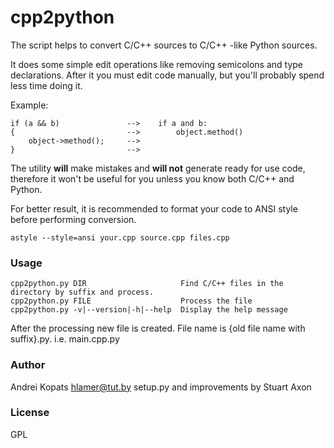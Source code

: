 # cpp2python

The script helps to convert C/C++ sources to C/C++ -like Python sources.

It does some simple edit operations like removing semicolons and type declarations. After it you must edit code manually, but you'll probably spend less time doing it.

Example:
```
if (a && b)               -->    if a and b:
{                         -->        object.method()
    object->method();     -->
}                         -->
```

The utility **will** make mistakes and **will not** generate ready for use code, therefore it won't be useful for you unless you know both C/C++ and Python.

For better result, it is recommended to format your code to ANSI style before performing conversion.

```
astyle --style=ansi your.cpp source.cpp files.cpp
```

### Usage

    cpp2python.py DIR                     Find C/C++ files in the directory by suffix and process.
    cpp2python.py FILE                    Process the file
    cpp2python.py -v|--version|-h|--help  Display the help message

After the processing new file is created.
File name is {old file name with suffix}.py. i.e. main.cpp.py

### Author
Andrei Kopats <hlamer@tut.by>
setup.py and improvements by Stuart Axon

### License
GPL
